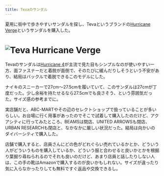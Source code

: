 ```yaml
---
title: Tevaのサンダル
---
```

夏用に街中で歩きやすいサンダルを探し、Tevaというブランドの[Hurricane Verge](https://www.amazon.co.jp/dp/B08B4869SL)というサンダルを購入した。

![](https://lh3.googleusercontent.com/docs/ADP-6oGv7sYtdZ3cAfkPf047nUzLq5OC5i61Mm082Jb99jkjbB_OldU08Wt5GFvHxbmC2c9-YBMx19WliKtIxYJSQzeHa_pESsk-ZerhC2boif7j_io3fGEaHNQvVKJKW9F2XCjSiSeqU_ID2SgjQCodUVyun353l0w4yTHdB0FcTUpKDdeX9d3uOcf9bEaHtXGuTvTtPE9TK9vW88esCUUo17bCn-50Cf1_NhwKJ7lpHYkEKY7eIE5KAfofXVcZsQQ8J2cDthkZ4Gy-uNtY47OT0si1ds2zcw1VO1hPalzhGzppBGRuRv5P2aLiHolDnkXHS_LriMjjytYSotcYdY97iMO3V1DNO5g8o2ViJrYwhNxqdU_0sH4YOLzE_RO8e5lbSMOe9-62C8weGnahlayMo45xwcHjDuWAwLQR2j0VyDFM6XqGH8GvMhlInWqegIVnGyyPthLgPS0EUnGul6xDwQAXqNY3KsvIOL2QNgYW_7qM5LJXc3xjPlKWGuZoCxm4oBP5YmP6loC3VD-dXT_lZ0RbxM2KnfMjOsPL4bFphd8aPJTCi0RmdAnmp82-qYN1ACBbKgw1CFsRf0fkB9SqGPocKT6lU_nRYylWeME7V_zOsWLIbDyFw0wk-eDwNWCOIQwcQgsaKX5c_KOcD32poU8N0lW5TFIDbzMD1-1i6Au-JXS_cuXqjgbb1zbIJ0maclEy_7KkqUqD6RUDFLz7HMFpl0JR5znnI8PTddr5Q1Envl4ODm3Re4VF9EGD-YKW-kxd95Ko2pT9xSUvxD76L-AZL07elJmLu7h72LO7Ns_oD0V879CSjjEVY0uFAqHmx06-2k1MO6v-LmgJdDoP7elGCT63CHeXq0BcviEfkeFdTt_2qd0thKPyQQeGF70Py05g09h7jWOCvIzncdMr5-HWHZTquCCcctyXtx42qKV0q8bsQnrUQEmGiiJM7HH4NFR2X9s4kaO3ITqx2S7lbnqOg5wWqThWeBintaAohhSUSIR6pZ1mur6k1E7wA_Mbqjumqe4rbbQen02tneY0qtGeNId1UtrMZENtdYfDXwfMYLQN-9r2s40JnEIrC9660vdw7LOEvfNmQPzuzAch-3T3K8Jz6mc5aSfVQsGWe15JuKvx0aeT_RznafDPz_yY-nN-LLg9ojWvUItFeM3oHnQyOFeLedXh4Jd2BEVsSKirjkJwrVX90ccBerx3wLTnqrCkzA0CqxesjJuY0XIPt779DsYY1jwupeO5GJiA1-11BJ2O "Teva Hurricane Verge")
=======================================================================================================================================================================================================================================================================================================================================================================================================================================================================================================================================================================================================================================================================================================================================================================================================================================================================================================================================================================================================================================================================================================================================================================================================================================================================================================================================================================================

Tevaのサンダルは[Hurricane 4](https://www.amazon.co.jp/dp/B096RS5PWQ)が主流で見た目もシンプルなのが使いやすい一方、面ファスナーだと着脱が面倒で、そのたびに緩んだりしそうという不安があり、結局はバックルで着脱できるこのモデルにした。

ナイキのスニーカーで27cm～27.5cmを履いていて、このサンダルは27cmが丁度だった。少し余裕を持たせるなら27.5cmでも良さそう、という雰囲気だった。サイズ感の参考までに。

実店舗だと、ABC-MARTやその辺のセレクトショップで扱っていることが多いらしい。お台場に行く用事があったのでそこで試着して購入したのだけど、アクアシティに行ってみたところ、BEAMSは閉店、UNITED ARROWSも閉店、URBAN RESEARCHも閉店と、なかなかに厳しい状況だった。結局は向かいのダイバーシティで購入した。

店舗で購入すると、店員さんにどの色がどれぐらい売れているかとか、どういう人がどういうものを購入しているか、どういう服と合わせると良いかとかを根掘り葉掘り尋ねられるのでそれも良いのだけど、あまり店員と話したりしない人は、この手の靴はAmazonで購入するのが良いかもしれない。サイズが違ったり気に入らなかったりしても無料ですぐ返品や交換できるし。
